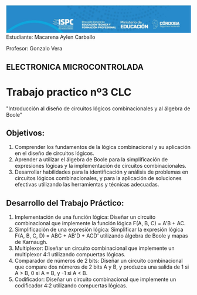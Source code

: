
![alt text](LOGO-1-1.jpg)
Estudiante: Macarena Aylen Carballo  

Profesor:  Gonzalo Vera

## ELECTRONICA MICROCONTROLADA ##  

# Trabajo practico nº3 CLC #

"Introducción al diseño de circuitos lógicos combinacionales y al álgebra de Boole"  

## Objetivos: ##  

1. Comprender los fundamentos de la lógica combinacional y su aplicación en el diseño de circuitos lógicos.
2. Aprender a utilizar el álgebra de Boole para la simplificación de expresiones lógicas y la implementación de circuitos combinacionales.
3. Desarrollar habilidades para la identificación y análisis de problemas en circuitos lógicos combinacionales, y para la aplicación de soluciones efectivas utilizando las herramientas y técnicas adecuadas.

## Desarrollo del Trabajo Práctico: ##

1. Implementación de una función lógica: Diseñar un circuito combinacional que implemente la función lógica F(A, B, C) = A'B + AC.
2. Simplificación de una expresión lógica: Simplificar la expresión lógica F(A, B, C, D) = ABC + AB'D + ACD' utilizando álgebra de Boole y mapas de Karnaugh.
3. Multiplexor: Diseñar un circuito combinacional que implemente un multiplexor 4:1 utilizando compuertas lógicas.
4. Comparador de números de 2 bits: Diseñar un circuito combinacional que compare dos números de 2 bits A y B, y produzca una salida de 1 si A > B, 0 si A = B, y -1 si A < B.
5. Codificador: Diseñar un circuito combinacional que implemente un codificador 4:2 utilizando compuertas lógicas.